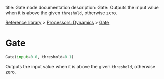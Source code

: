 title: Gate node documentation
description: Gate: Outputs the input value when it is above the given `threshold`, otherwise zero.

[Reference library](../../index.md) > [Processors: Dynamics](../index.md) > [Gate](index.md)

# Gate

```python
Gate(input=0.0, threshold=0.1)
```

Outputs the input value when it is above the given `threshold`, otherwise zero.

